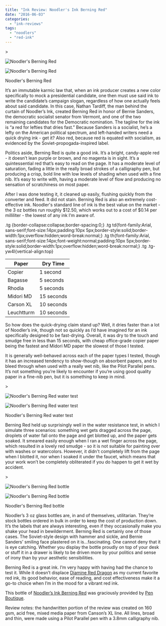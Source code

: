 ```yaml
---
title: "Ink Review: Noodler's Ink Berning Red"
date: "2016-06-03"
categories: 
  - "ink-reviews"
tags: 
  - "noodlers"
  - "red-ink"
---
```


\>

<img src="https://images.squarespace-cdn.com/content/v1/4ff3a147e4b0d277e95412d1/1464967301606-1NROC73JFI5DJ5ISK3FT/noodler%27s+berning+red.jpg" alt="Noodler's Berning Red" />

![Noodler's Berning Red](https://images.squarespace-cdn.com/content/v1/4ff3a147e4b0d277e95412d1/1464967301606-1NROC73JFI5DJ5ISK3FT/noodler%27s+berning+red.jpg)

Noodler's Berning Red

It’s an immutable karmic law that, when an ink producer creates a new color specifically to mock a presidential candidate, one then must use said ink to write the candidate’s campaign slogan, regardless of how one actually feels about said candidate. In this case, Nathan Tardiff, the man behind the curtain of Noodler’s Ink, created Berning Red in honor of Bernie Sanders, the democratic socialist senator from Vermont, and one of the two remaining candidates for the Democratic nomination. The tagline for the ink is “a red for lefties that dries fast.” Because Sanders is a socialist, he’s a lefty on the American political spectrum, and left-handed writers need a quick drying ink - get it? Also red, because red is equated with socialism, as evidenced by the Soviet-propogada-inspired label.

Politics aside, Berning Red is quite a good ink. It’s a bright, candy-apple red - it doesn’t lean purple or brown, and no magenta is in sight. It’s a quintessential red that’s easy to read on the page. It has a moderate level of saturation, fading a little in the really broad strokes of a calligraphy pen, but producing a crisp, bold line with low levels of shading when used with a fine nib. It’s easy to write with, having a moderate level of flow and producing no sensation of scratchiness on most paper.

After I was done testing it, it cleaned up easily, flushing quickly from the converter and feed. It did not stain. Berning Red is also an extremely cost-effective ink. Noodler's standard line of ink is the best value on the market - the 3 oz bottles run roughly $12.50, which works out to a cost of $0.14 per milliliter - the lowest of any ink I’m aware of.

.tg {border-collapse:collapse;border-spacing:0;} .tg td{font-family:Arial, sans-serif;font-size:14px;padding:10px 5px;border-style:solid;border-width:1px;overflow:hidden;word-break:normal;} .tg th{font-family:Arial, sans-serif;font-size:14px;font-weight:normal;padding:10px 5px;border-style:solid;border-width:1px;overflow:hidden;word-break:normal;} .tg .tg-yw4l{vertical-align:top}

| Paper | Dry Time |
| --- | --- |
| Copier | 1 second |
| Bagasse | 5 seconds |
| Rhodia | 5 seconds |
| Midori MD | 15 seconds |
| Carson XL | 10 seconds |
| Leuchtturm | 10 seconds |

So how does the quick-drying claim stand up? Well, it dries faster than a lot of Noodler’s ink, though not so quickly as I’d have imagined for an ink specifically designed to be fast-drying. Overall, it was dry to the touch and smudge free in less than 15 seconds, with cheap office-grade copier paper being the fastest and Midori MD paper the slowest of those I tested.

It is generally well-behaved across each of the paper types I tested, though it has an increased tendency to show-though on absorbent papers, and to bleed through when used with a really wet nib, like the Pilot Parallel pens. It’s not something you’re likely to encounter if you’re using good quality paper in a fine-nib pen, but it is something to keep in mind.

\>

<img src="https://images.squarespace-cdn.com/content/v1/4ff3a147e4b0d277e95412d1/1464967435902-BO3L97997O0VEGEAU7DQ/image-asset.jpeg" alt="Noodler's Berning Red water test" />

![Noodler's Berning Red water test](https://images.squarespace-cdn.com/content/v1/4ff3a147e4b0d277e95412d1/1464967435902-BO3L97997O0VEGEAU7DQ/image-asset.jpeg)

Noodler's Berning Red water test

Berning Red held up surprisingly well in the water resistance test, in which I simulate three scenarios: something wet gets dragged across the page, droplets of water fall onto the page and get blotted up, and the paper gets soaked. It smeared easily enough when I ran a wet finger across the page, which resulted in a lovely red smudge - so it is not suitable for painting over with washes or watercolors. However, it didn't completely lift from the page when I blotted it, nor when I soaked it under the faucet, which means that your work won’t be completely obliterated if you do happen to get it wet by accident.

\>

<img src="https://images.squarespace-cdn.com/content/v1/4ff3a147e4b0d277e95412d1/1464967499333-CYSR958Q8JGE9LVWKC23/image-asset.jpeg" alt="Noodler's Berning Red bottle" />

![Noodler's Berning Red bottle](https://images.squarespace-cdn.com/content/v1/4ff3a147e4b0d277e95412d1/1464967499333-CYSR958Q8JGE9LVWKC23/image-asset.jpeg)

Noodler's Berning Red bottle

Noodler’s 3 oz glass bottles are, in and of themselves, utilitarian. They’re stock bottles ordered in bulk in order to keep the cost of production down. It’s the labels that are always interesting, even if they occasionally make you shake your head in bewilderment. Berning Red is certainly one of those cases. The Soviet-style design with hammer and sickle, and Bernie Sanders’ smiling face plastered on it is…fascinating. One cannot deny that it is eye catching. Whether you display the bottle proudly on top of your desk or stuff it in a drawer is likely to be driven more by your politics and sense of irony than by your aesthetic sensibilities.

Berning Red is a great ink. I’m very happy with having had the chance to test it. While it doesn’t displace [Diamine Red Dragon](http://www.carpedavid.com/blog/2010/9/7/ink-review-diamine-red-dragon.html) as my current favorite red ink, its good behavior, ease of reading, and cost effectiveness make it a go-to choice when I’m in the mood for a vibrant red ink.

This bottle of [Noodler’s Ink Berning Red](http://www.penboutique.com/noodler-s-berning-red-3-oz-fast-dry-ink.html) was graciously provided by [Pen Boutique](http://www.penboutique.com/).

Review notes: the handwritten portion of the review was created on 160 gsm, acid free, mixed media paper from Canson’s XL line. All lines, broad and thin, were made using a Pilot Parallel pen with a 3.8mm calligraphy nib.

